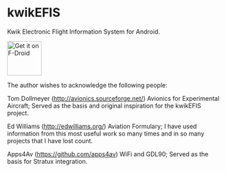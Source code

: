 # kwikEFIS
Kwik Electronic Flight Information System for Android.

<a href="https://f-droid.org/repository/browse/?fdid=player.efis.pfd" target="_blank">
<img src="https://f-droid.org/badge/get-it-on.png" alt="Get it on F-Droid" height="80"/></a>

The author wishes to acknowledge the following people:

Tom Dollmeyer  	(http://avionics.sourceforge.net/)
Avionics for Experimental Aircraft; Served as the basis and original inspiration 
for the kwikEFIS project.

Ed Williams 	(http://edwilliams.org/)
Aviation Formulary; I have used information from this most useful work so many times 
and in so many projects that I have lost count.

Apps4Av     (https://github.com/apps4av)
WiFi and GDL90; Served as the basis for Stratux integration.
